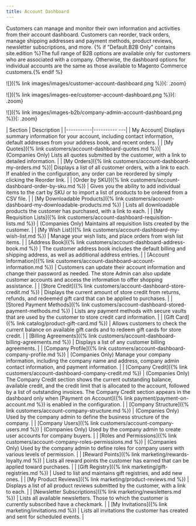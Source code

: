 ```yaml
---
title: Account Dashboard
---
```


Customers can manage and monitor their own information and activities from their account dashboard. Customers can reorder, track orders, manage shipping addresses and payment methods, product reviews, newsletter subscriptions, and more. {% if "Default.B2B Only" contains site.edition %}The full range of B2B options are available only for customers who are associated with a company. Otherwise, the dashboard options for individual accounts are the same as those available to Magento Commerce customers.{% endif %}

<!--{% if "Default.CE Only" contains site.edition %}-->
![]({% link images/images/customer-account-dashboard.png %}){: .zoom}
<!--{% endif %}-->
<!--{% if "Default.EE Only" contains site.edition %}-->
![]({% link images/images-ee/customer-account-dashboard.png %}){: .zoom}
<!--{% endif %}-->
<!--{% if "Default.B2B Only" contains site.edition %}-->
![]({% link images/images-b2b/company-admin-account-dashboard.png %}){: .zoom}
<!--{% endif %}-->

| Section   | Description  |
|-----------|---------- ---|
| My Account| Displays summary information for your account, including contact information, default addresses from your address book, and recent orders. |<!--{% if "Default.B2B Only" contains site.edition %}-->
| [My Quotes]({% link customers/account-dashboard-quotes.md %})| (Companies Only) Lists all quotes submitted by the customer, with a link to detailed information. |<!--{% endif %}-->
| [My Orders]({% link customers/account-dashboard-my-orders.md %})| Displays a list of all customer orders, with a link to each. If enabled in the configuration, any order can be reordered by simply clicking the Reorder link. |<!--{% if "Default.EE Only" contains site.edition %}-->
| [Order by SKU]({% link customers/account-dashboard-order-by-sku.md %}) | Gives you the ability to add individual items to the cart by SKU or to import a list of products to be ordered from a CSV file. |<!--{% endif %}-->
| [My Downloadable Products]({% link customers/account-dashboard-my-downloadable-products.md %}) | Lists all downloadable products the customer has purchased, with a link to each.  |<!--{% if "Default.B2B Only" contains site.edition %}-->
| [My Requisition Lists]({% link customers/account-dashboard-requisition-lists.md %})  | (Companies Only) Maintains all requisition lists created by the customer.  |<!--{% endif %}-->
| [My Wish List]({% link customers/account-dashboard-my-wish-list.md %})  | Manage your wish lists, and place orders from wish list items. |
| [Address Book]({% link customers/account-dashboard-address-book.md %})  | The customer address book includes the default billing and shipping address, as well as additional address entries. |
| [Account Information]({% link customers/account-dashboard-account-information.md %}) | Customers can update their account information and change their password as needed. The store Admin can also update customer accounts and access the information to offer shopping assistance.  |<!--{% if "Default.EE-B2B" contains site.edition %}-->
| [Store Credit]({% link customers/account-dashboard-store-credit.md %}) | Displays the current amount of store credit from returns, refunds, and redeemed gift card that can be applied to purchases.  |
| [Stored Payment Methods]({% link customers/account-dashboard-stored-payment-methods.md %}) | Lists any payment methods with secure vaults that are used by the customer to store credit card information.  |
| [Gift Card]({% link catalog/product-gift-card.md %}) | Allows customers to check the current balance on available gift cards and to redeem gift cards for store credit. |<!--{% endif %}-->
| [Billing Agreements]({% link customers/account-dashboard-billing-agreements.md %}) | Displays a list of any customer billing agreements. |<!--{% if "Default.B2B Only" contains site.edition %}-->
| [Company Profile]({% link customers/account-dashboard-company-profile.md %}) | (Companies Only) Manage your company information, including the company name and address, company admin contact information, and payment information.  |
| [Company Credit]({% link customers/account-dashboard-company-credit.md %})  | (Companies Only) The Company Credit section shows the current outstanding balance, available credit, and the credit limit that is allocated to the account, followed by a list of outstanding invoices. The Company Credit section appears in the dashboard only when [Payment on Account]({% link payment/payment-on-account.md %}) is enabled in the configuration. |
| [Company Structure]({% link customers/account-company-structure.md %}) | (Companies Only) Used by the company admin to define the business structure of the company.  |
| [Company Users]({% link customers/account-company-users.md %}) | (Companies Only) Used by the company admin to create user accounts for company buyers.  |
| [Roles and Permissions]({% link customers/account-company-roles-permissions.md %}) | (Companies Only) Used by the company admin to define roles   for company users with various levels of permission. |<!--{% endif %}--><!--{% if "Default.EE-B2B" contains site.edition %}-->
| [Reward Points]({% link marketing/rewards-loyalty.md %}) | Lists all reward points the customer has earned that can be applied toward purchases.   |
| [Gift Registry]({% link marketing/gift-registries.md %}) | Used to list and maintains gift registries, and  add new ones. |<!--{% endif %}-->
| [My Product Reviews]({% link marketing/product-reviews.md %}) | Displays a list of all product reviews submitted by the customer, with a link to each.  |
| [Newsletter Subscriptions]({% link marketing/newsletters.md %})  | Lists all available newsletters. Those to which the customer is currently subscribed have a checkmark. |<!--{% if "Default.EE-B2B" contains site.edition %}-->
| [My Invitations]({% link marketing/invitations.md %}) | Lists all invitations the customer has created and sent for scheduled events. |<!--{% endif %}-->
